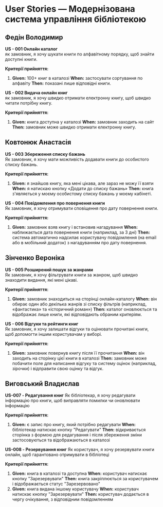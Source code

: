 # User Stories — Модернізована система управління бібліотекою

## Федін Володимир

**US - 001 Онлайн каталог**  
як замовник, я хочу шукати книги по алфавітному порядку, щоб знайти доступні книги.

**Критерії прийняття:**  
1. **Given:** 100+ книг в каталозі **When:** застосувати сортування по алфавіту **Then:** показані лише відповідні книги.

**US - 002 Видача онлайн книг**  
як замовник, я хочу швидко отримати електронну книгу, щоб швидко читати потрібну книгу.

**Критерії прийняття:**  
1. **Given:** книга доступна у каталозі **When:** замовник заходить на сайт **Then:** замовник може швидко отримати електронну книгу.

## Ковтонюк Анастасія

**US - 003 Збереження списку бажань**  
Як замовник, я хочу мати можливість додавати книги до особистого списку бажань.

**Критерії прийняття:**  
1. **Given:** я знайшов книгу, яка мені цікава, але зараз не можу її взяти **When:** я натискаю кнопку «Додати до списку бажань» **Then:** книга з'являється у моєму особистому списку бажань у моєму кабінеті.

**US - 004 Повідомлення про повернення книги**  
Як замовник, я хочу отримувати сповіщення про дату повернення книги.

**Критерії прийняття:**  
1. **Given:** замовник взяв книгу і встановив нагадування **When:** наближається дата повернення книги (наприклад, за 3 дні) **Then:** система автоматично надсилає користувачу повідомлення (на email або в мобільний додаток) з нагадуванням про дату повернення.

## Зінченко Вероніка

**US - 005 Розширений пошук за жанрами**  
Як замовник, я хочу фільтрувати книги за жанром, щоб швидко знаходити видання, які мені цікаві.

**Критерії прийняття:**  
1. **Given:** замовник знаходиться на сторінці онлайн-каталогу **When:** він обирає один або декілька жанрів зі списку фільтрів (наприклад, «фантастика» та «історичний роман») **Then:** каталог оновлюється та відображає лише книги, які відповідають обраним критеріям.

**US - 006 Відгуки та рейтинги книг**  
Як замовник, я хочу залишати відгуки та оцінювати прочитані книги, щоб допомогти іншим користувачам у виборі.

**Критерії прийняття:**  
1. **Given:** замовник повернув книгу після її прочитання **When:** він заходить на сторінку цієї книги в каталозі **Then:** замовник може побачити поле для написання відгуку та систему оцінок (наприклад, зірочки) і відправити свою оцінку та відгук.

## Виговський Владислав

**US-007 - Редагування книг**
Як бібліотекар, я хочу редагувати інформацію про книги, щоб виправляти помилки чи оновлювати інформацію

**Критерії прийняття:** 
1. **Given:** є запис про книгу, який потрібно редагувати **When:** бібліотекар натискає кнопку "Редагувати" **Then:** відкривається сторінка з формою для редагування і після збереження зміни застосовуються та відображаються в каталозі


**US-008 - Резервування книг**
Як користувач, я хочу резервувати книги онлайн, щоб гарантовано отримувати в бібліотеці

**Критерії прийняття:**
1. **Given:** книга в каталозі та доступна **When:** користувач натискає кнопку "Зарезервувати" **Then:** книга закріплюється за користувачем і відображається статус "Зарезервовано"
2. **Given:** книга видана іншому користувачу **When:** користувач натискає кнопку "Зарезервувати" **Then:** користувач додається в чергу очікування, з відповідним повідомленням

